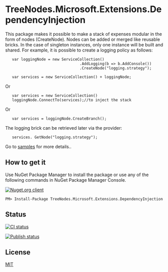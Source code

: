# TreeNodes.Microsoft.Extensions.DependencyInjection


This package makes it possible to make a stack of expenses modular in the form of nodes (CreateNode).
Nodes can be added or merged like reusable bricks.
In the case of singleton instances, only one instance will be built and shared.
For example, it is possible to create a logging policy as follows:
       
       var loggingNode = new ServiceCollection()
                                     .AddLogging(b => b.AddConsole())
                                     .CreateNode("logging.strategy");

       var services = new ServiceCollection() + loggingNode;
Or
       
       var services = new ServiceCollection()
       loggingNode.ConnectTo(services);//to inject the stack
Or
       
       var services = loggingNode.CreateBranch();

The logging brick can be retrieved later via the provider:

       services. GetNode("logging.strategy");


Go to [samples](https://github.com/chrisfactory/TreeNodes.Microsoft.Extensions.DependencyInjection/tree/master/Samples) for more details..

How to get it
--------------------------------
Use NuGet Package Manager to install the package or use any of the following commands in NuGet Package Manager Console.
 
[![Nuget.org client](http://img.shields.io/nuget/v/TreeNodes.Microsoft.Extensions.DependencyInjection.svg)](https://www.nuget.org/packages/TreeNodes.Microsoft.Extensions.DependencyInjection/)
```	
PM> Install-Package TreeNodes.Microsoft.Extensions.DependencyInjection
```
## Status
[![CI status](https://github.com/chrisfactory/TreeNodes.Microsoft.Extensions.DependencyInjection/workflows/CI/badge.svg)](https://github.com/chrisfactory/TreeNodes.Microsoft.Extensions.DependencyInjection/actions/workflows/ci-build-analysis.yml?query=branch%3Amaster)

[![Publish status](https://github.com/chrisfactory/TreeNodes.Microsoft.Extensions.DependencyInjection/workflows/publish-nuget/badge.svg)](https://github.com/chrisfactory/TreeNodes.Microsoft.Extensions.DependencyInjection/actions/workflows/release.yml)
## License
[MIT](https://choosealicense.com/licenses/mit/)